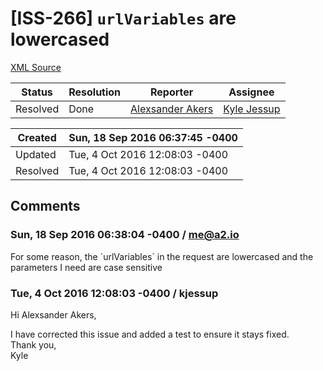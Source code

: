 # [ISS-266] `urlVariables` are lowercased

[XML Source](../xml/ISS-266.xml)
<p></p>





Status|Resolution|Reporter|Assignee
------|----------|--------|--------
Resolved|Done|[Alexsander Akers](me@a2.io)|[Kyle Jessup]($kjessup)





Created|Sun, 18 Sep 2016 06:37:45 -0400
-------|--------------
Updated|Tue, 4 Oct 2016 12:08:03 -0400
Resolved|Tue, 4 Oct 2016 12:08:03 -0400


## Comments




### Sun, 18 Sep 2016 06:38:04 -0400 / me@a2.io 

<p><p>For some reason, the `urlVariables` in the request are lowercased and the parameters I need are case sensitive</p></p>


### Tue, 4 Oct 2016 12:08:03 -0400 / kjessup 

<p><p>Hi Alexsander Akers,</p>

<p>I have corrected this issue and added a test to ensure it stays fixed.<br/>
Thank you,<br/>
Kyle</p></p>


